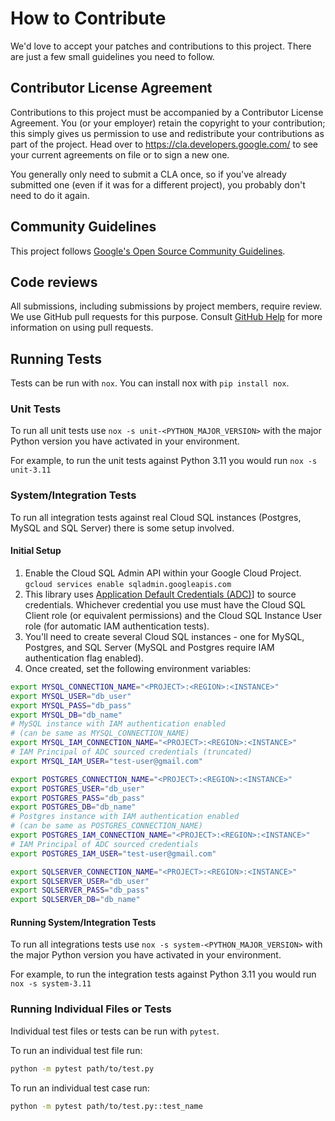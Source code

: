 # How to Contribute

We'd love to accept your patches and contributions to this project. There are
just a few small guidelines you need to follow.

## Contributor License Agreement

Contributions to this project must be accompanied by a Contributor License
Agreement. You (or your employer) retain the copyright to your contribution;
this simply gives us permission to use and redistribute your contributions as
part of the project. Head over to <https://cla.developers.google.com/> to see
your current agreements on file or to sign a new one.

You generally only need to submit a CLA once, so if you've already submitted one
(even if it was for a different project), you probably don't need to do it
again.

## Community Guidelines

This project follows
[Google's Open Source Community Guidelines](https://opensource.google.com/conduct/).

## Code reviews

All submissions, including submissions by project members, require review. We
use GitHub pull requests for this purpose. Consult
[GitHub Help](https://help.github.com/articles/about-pull-requests/) for more
information on using pull requests.

## Running Tests

Tests can be run with `nox`. You can install nox with `pip install nox`.

### Unit Tests

To run all unit tests use `nox -s unit-<PYTHON_MAJOR_VERSION>` with the major
Python version you have activated in your environment.

For example, to run the unit tests against Python 3.11 you would run
`nox -s unit-3.11`

### System/Integration Tests

To run all integration tests against real Cloud SQL instances
(Postgres, MySQL and SQL Server) there is some setup involved.

#### Initial Setup

1. Enable the Cloud SQL Admin API within your Google Cloud Project.
  `gcloud services enable sqladmin.googleapis.com`
1. This library uses [Application Default Credentials (ADC)][adc]] to
  source credentials. Whichever credential you use must have the
  Cloud SQL Client role (or equivalent permissions) and the Cloud SQL
  Instance User role (for automatic IAM authentication tests).
1. You'll need to create several Cloud SQL instances - one for MySQL, Postgres,
  and SQL Server (MySQL and Postgres require IAM authentication flag enabled).
1. Once created, set the following environment variables:

```sh
export MYSQL_CONNECTION_NAME="<PROJECT>:<REGION>:<INSTANCE>"
export MYSQL_USER="db_user"
export MYSQL_PASS="db_pass"
export MYSQL_DB="db_name"
# MySQL instance with IAM authentication enabled
# (can be same as MYSQL_CONNECTION_NAME)
export MYSQL_IAM_CONNECTION_NAME="<PROJECT>:<REGION>:<INSTANCE>"
# IAM Principal of ADC sourced credentials (truncated)
export MYSQL_IAM_USER="test-user@gmail.com"

export POSTGRES_CONNECTION_NAME="<PROJECT>:<REGION>:<INSTANCE>"
export POSTGRES_USER="db_user"
export POSTGRES_PASS="db_pass"
export POSTGRES_DB="db_name"
# Postgres instance with IAM authentication enabled
# (can be same as POSTGRES_CONNECTION_NAME)
export POSTGRES_IAM_CONNECTION_NAME="<PROJECT>:<REGION>:<INSTANCE>"
# IAM Principal of ADC sourced credentials
export POSTGRES_IAM_USER="test-user@gmail.com"

export SQLSERVER_CONNECTION_NAME="<PROJECT>:<REGION>:<INSTANCE>"
export SQLSERVER_USER="db_user"
export SQLSERVER_PASS="db_pass"
export SQLSERVER_DB="db_name"
```

#### Running System/Integration Tests

To run all integrations tests use `nox -s system-<PYTHON_MAJOR_VERSION>` with the major
Python version you have activated in your environment.

For example, to run the integration tests against Python 3.11 you would run
`nox -s system-3.11`

### Running Individual Files or Tests

Individual test files or tests can be run with `pytest`.

To run an individual test file run:

```sh
python -m pytest path/to/test.py
```

To run an individual test case run:

```sh
python -m pytest path/to/test.py::test_name
```

[adc]: https://cloud.google.com/docs/authentication/best-practices-applications#overview_of_application_default_credentials
